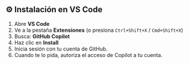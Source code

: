 ## ⚙️ Instalación en VS Code

1. Abre **VS Code**  
2. Ve a la pestaña **Extensiones** (o presiona `Ctrl+Shift+X` / `Cmd+Shift+X`)  
3. Busca: **GitHub Copilot**  
4. Haz clic en **Install**  
5. Inicia sesión con tu cuenta de GitHub.
6. Cuando te lo pida, autoriza el acceso de Copilot a tu cuenta.